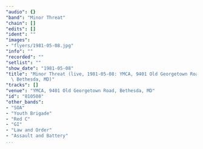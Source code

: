 ```yaml
---
"audio": {}
"band": "Minor Threat"
"chain": []
"edits": []
"ident": ""
"images":
- "flyers/1981-05-08.jpg"
"info": ""
"recorded": ""
"setlist": ""
"show_date": "1981-05-08"
"title": "Minor Threat (live, 1981-05-08: YMCA, 9401 Old Georgetown Road,\
  \ Bethesda, MD)"
"tracks": []
"venue": "YMCA, 9401 Old Georgetown Road, Bethesda, MD"
"id": "810508"
"other_bands":
- "SOA"
- "Youth Brigade"
- "Red C"
- "GI"
- "Law and Order"
- "Assault and Battery"
...
```

